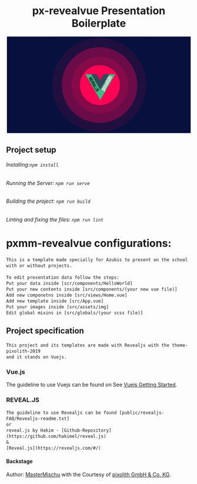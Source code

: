
<h1  align="center">
px-revealvue Presentation Boilerplate
</h1>
<p align= "center">
<img src="src/assets/img/px-vue-reveal.png" alt="px-vue-reveal" width="500"/>
</p>


## Project setup
###### Installing:```npm install```

###### Running the Server: ```npm run serve```

###### Building the project: ```npm run build```

###### Linting and fixing the files: ```npm run lint```

# pxmm-revealvue configurations:
```
This is a template made specially for Azubis to present on the school with or without projects.

To edit presentation data follow the steps:
Put your data inside [scr/components/HelloWorld]
Put your new contents inside [src/components/(your new vue file)]
Add new componetns inside [src/views/Home.vue]
Add new template inside [src/App.vue]
Put your images inside [src/assets/img]  
Edit global mixins in [src/globals/(your scss file)]
```

## Project specification
```
This project and its templates are made with Revealjs with the theme-pixolith-2019 
and it stands on Vuejs.
```
### Vue.js
The guideline to use Vuejs can be found on See [Vuejs Getting Started](https://cli.vuejs.org).

### REVEAL.JS
```
The guideline to use Revealjs can be found [public/revealjs-FAQ/Revealjs-readme.txt] 
or 
reveal.js by Hakim - [Github-Repository](https://github.com/hakimel/reveal.js) 
& 
[Reveal.js](https://revealjs.com/#/)
```
#### Backstage
Author: [MasterMischu](https://www.mastermischu.de) with the Courtesy of [pixolith GmbH & Co. KG](https://www.pixolith.de).
